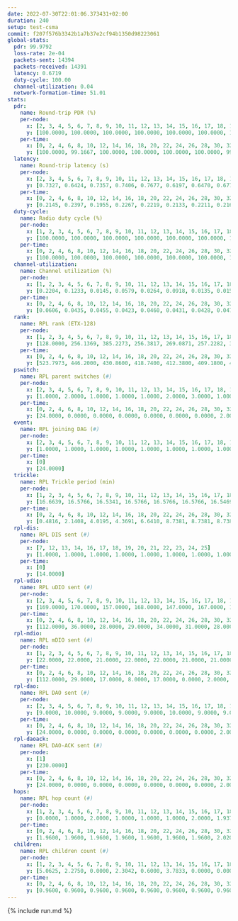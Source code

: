```yaml
---
date: 2022-07-30T22:01:06.373431+02:00
duration: 240
setup: test-csma
commit: f207f576b3342b1a7b37e2cf94b1350d98223061
global-stats:
  pdr: 99.9792
  loss-rate: 2e-04
  packets-sent: 14394
  packets-received: 14391
  latency: 0.6719
  duty-cycle: 100.00
  channel-utilization: 0.04
  network-formation-time: 51.01
stats:
  pdr:
    name: Round-trip PDR (%)
    per-node:
      x: [2, 3, 4, 5, 6, 7, 8, 9, 10, 11, 12, 13, 14, 15, 16, 17, 18, 19, 20, 21, 22, 23, 24, 25]
      y: [100.0000, 100.0000, 100.0000, 100.0000, 100.0000, 100.0000, 100.0000, 100.0000, 100.0000, 100.0000, 100.0000, 100.0000, 99.6759, 100.0000, 100.0000, 100.0000, 100.0000, 100.0000, 100.0000, 100.0000, 99.8302, 100.0000, 100.0000, 100.0000]
    per-time:
      x: [0, 2, 4, 6, 8, 10, 12, 14, 16, 18, 20, 22, 24, 26, 28, 30, 32, 34, 36, 38, 40, 42, 44, 46, 48, 50, 52, 54, 56, 58, 60, 62, 64, 66, 68, 70, 72, 74, 76, 78, 80, 82, 84, 86, 88, 90, 92, 94, 96, 98, 100, 102, 104, 106, 108, 110, 112, 114, 116, 118, 120, 122, 124, 126, 128, 130, 132, 134, 136, 138, 140, 142, 144, 146, 148, 150, 152, 154, 156, 158, 160, 162, 164, 166, 168, 170, 172, 174, 176, 178, 180, 182, 184, 186, 188, 190, 192, 194, 196, 198, 200, 202, 204, 206, 208, 210, 212, 214, 216, 218, 220, 222, 224, 226, 228, 230, 232, 234, 236, 238]
      y: [100.0000, 99.1667, 100.0000, 100.0000, 100.0000, 100.0000, 99.1667, 100.0000, 100.0000, 100.0000, 100.0000, 100.0000, 100.0000, 100.0000, 100.0000, 100.0000, 100.0000, 100.0000, 100.0000, 100.0000, 100.0000, 100.0000, 100.0000, 100.0000, 100.0000, 100.0000, 100.0000, 100.0000, 100.0000, 100.0000, 100.0000, 100.0000, 100.0000, 100.0000, 100.0000, 100.0000, 100.0000, 100.0000, 100.0000, 100.0000, 100.0000, 100.0000, 100.0000, 100.0000, 100.0000, 100.0000, 100.0000, 100.0000, 100.0000, 100.0000, 100.0000, 100.0000, 100.0000, 100.0000, 100.0000, 100.0000, 100.0000, 100.0000, 100.0000, 100.0000, 100.0000, 100.0000, 100.0000, 100.0000, 100.0000, 99.1667, 100.0000, 100.0000, 100.0000, 100.0000, 100.0000, 100.0000, 100.0000, 100.0000, 100.0000, 100.0000, 100.0000, 100.0000, 100.0000, 100.0000, 100.0000, 100.0000, 100.0000, 100.0000, 100.0000, 100.0000, 100.0000, 100.0000, 100.0000, 100.0000, 100.0000, 100.0000, 100.0000, 100.0000, 100.0000, 100.0000, 100.0000, 100.0000, 100.0000, 100.0000, 100.0000, 100.0000, 100.0000, 100.0000, 100.0000, 100.0000, 100.0000, 100.0000, 100.0000, 100.0000, 100.0000, 100.0000, 100.0000, 100.0000, 100.0000, 100.0000, 100.0000, 100.0000, 100.0000, 100.0000]
  latency:
    name: Round-trip latency (s)
    per-node:
      x: [2, 3, 4, 5, 6, 7, 8, 9, 10, 11, 12, 13, 14, 15, 16, 17, 18, 19, 20, 21, 22, 23, 24, 25]
      y: [0.7327, 0.6424, 0.7357, 0.7406, 0.7677, 0.6197, 0.6470, 0.6776, 0.6344, 0.6352, 0.7836, 0.6353, 0.6835, 0.6357, 0.6427, 0.6378, 0.6491, 0.6430, 0.6913, 0.6944, 0.6544, 0.6676, 0.6640, 0.6051]
    per-time:
      x: [0, 2, 4, 6, 8, 10, 12, 14, 16, 18, 20, 22, 24, 26, 28, 30, 32, 34, 36, 38, 40, 42, 44, 46, 48, 50, 52, 54, 56, 58, 60, 62, 64, 66, 68, 70, 72, 74, 76, 78, 80, 82, 84, 86, 88, 90, 92, 94, 96, 98, 100, 102, 104, 106, 108, 110, 112, 114, 116, 118, 120, 122, 124, 126, 128, 130, 132, 134, 136, 138, 140, 142, 144, 146, 148, 150, 152, 154, 156, 158, 160, 162, 164, 166, 168, 170, 172, 174, 176, 178, 180, 182, 184, 186, 188, 190, 192, 194, 196, 198, 200, 202, 204, 206, 208, 210, 212, 214, 216, 218, 220, 222, 224, 226, 228, 230, 232, 234, 236, 238]
      y: [0.2145, 0.2397, 0.1955, 0.2267, 0.2219, 0.2133, 0.2211, 0.2165, 0.2087, 0.2261, 0.2122, 0.2176, 0.2231, 0.2180, 0.2320, 0.2031, 0.2115, 0.2133, 0.2058, 0.2084, 0.2046, 0.2093, 0.2058, 0.2157, 0.2094, 0.1972, 0.2129, 0.2145, 0.2075, 0.2017, 0.2124, 0.2249, 0.2055, 0.2098, 0.2139, 0.2132, 0.2198, 0.2069, 0.2079, 0.2124, 0.2072, 0.2002, 0.2185, 0.3828, 0.5187, 0.6545, 0.5835, 0.6018, 0.5500, 0.4655, 0.5870, 0.3803, 0.5054, 0.4854, 0.3549, 0.5411, 0.4538, 0.5440, 0.4309, 0.3967, 0.4087, 0.4982, 0.3878, 0.3939, 0.4604, 0.4337, 0.4283, 0.4012, 0.4361, 0.7491, 1.1619, 1.1653, 1.1784, 1.1608, 1.1961, 1.1831, 1.1761, 1.1691, 1.1748, 1.1603, 1.1842, 1.1700, 1.1751, 1.1579, 1.1922, 1.1730, 1.1608, 1.1754, 1.1671, 1.1753, 1.1760, 1.0991, 1.1749, 1.1764, 1.1813, 1.1514, 1.1743, 1.1703, 1.1703, 1.1582, 1.1719, 1.1641, 1.1685, 1.1641, 1.1749, 1.1548, 1.1714, 1.1690, 1.1625, 1.1748, 1.1753, 1.1591, 1.1709, 1.1612, 1.1820, 1.1693, 1.1728, 1.1724, 1.1522, 1.1751]
  duty-cycle:
    name: Radio duty cycle (%)
    per-node:
      x: [1, 2, 3, 4, 5, 6, 7, 8, 9, 10, 11, 12, 13, 14, 15, 16, 17, 18, 19, 20, 21, 22, 23, 24, 25]
      y: [100.0000, 100.0000, 100.0000, 100.0000, 100.0000, 100.0000, 100.0000, 100.0000, 100.0000, 100.0000, 100.0000, 100.0000, 100.0000, 100.0000, 100.0000, 100.0000, 100.0000, 100.0000, 100.0000, 100.0000, 100.0000, 100.0000, 100.0000, 100.0000, 100.0000]
    per-time:
      x: [0, 2, 4, 6, 8, 10, 12, 14, 16, 18, 20, 22, 24, 26, 28, 30, 32, 34, 36, 38, 40, 42, 44, 46, 48, 50, 52, 54, 56, 58, 60, 62, 64, 66, 68, 70, 72, 74, 76, 78, 80, 82, 84, 86, 88, 90, 92, 94, 96, 98, 100, 102, 104, 106, 108, 110, 112, 114, 116, 118, 120, 122, 124, 126, 128, 130, 132, 134, 136, 138, 140, 142, 144, 146, 148, 150, 152, 154, 156, 158, 160, 162, 164, 166, 168, 170, 172, 174, 176, 178, 180, 182, 184, 186, 188, 190, 192, 194, 196, 198, 200, 202, 204, 206, 208, 210, 212, 214, 216, 218, 220, 222, 224, 226, 228, 230, 232, 234, 236, 238, 240]
      y: [100.0000, 100.0000, 100.0000, 100.0000, 100.0000, 100.0000, 100.0000, 100.0000, 100.0000, 100.0000, 100.0000, 100.0000, 100.0000, 100.0000, 100.0000, 100.0000, 100.0000, 100.0000, 100.0000, 100.0000, 100.0000, 100.0000, 100.0000, 100.0000, 100.0000, 100.0000, 100.0000, 100.0000, 100.0000, 100.0000, 100.0000, 100.0000, 100.0000, 100.0000, 100.0000, 100.0000, 100.0000, 100.0000, 100.0000, 100.0000, 100.0000, 100.0000, 100.0000, 100.0000, 100.0000, 100.0000, 100.0000, 100.0000, 100.0000, 100.0000, 100.0000, 100.0000, 100.0000, 100.0000, 100.0000, 100.0000, 100.0000, 100.0000, 100.0000, 100.0000, 100.0000, 100.0000, 100.0000, 100.0000, 100.0000, 100.0000, 100.0000, 100.0000, 100.0000, 100.0000, 100.0000, 100.0000, 100.0000, 100.0000, 100.0000, 100.0000, 100.0000, 100.0000, 100.0000, 100.0000, 100.0000, 100.0000, 100.0000, 100.0000, 100.0000, 100.0000, 100.0000, 100.0000, 100.0000, 100.0000, 100.0000, 100.0000, 100.0000, 100.0000, 100.0000, 100.0000, 100.0000, 100.0000, 100.0000, 100.0000, 100.0000, 100.0000, 100.0000, 100.0000, 100.0000, 100.0000, 100.0000, 100.0000, 100.0000, 100.0000, 100.0000, 100.0000, 100.0000, 100.0000, 100.0000, 100.0000, 100.0000, 100.0000, 100.0000, 100.0000, 100.0000]
  channel-utilization:
    name: Channel utilization (%)
    per-node:
      x: [1, 2, 3, 4, 5, 6, 7, 8, 9, 10, 11, 12, 13, 14, 15, 16, 17, 18, 19, 20, 21, 22, 23, 24, 25]
      y: [0.2204, 0.1233, 0.0145, 0.0579, 0.0264, 0.0918, 0.0135, 0.0156, 0.0148, 0.0135, 0.0193, 0.1395, 0.0190, 0.0157, 0.0186, 0.0189, 0.0792, 0.0965, 0.0149, 0.0142, 0.0141, 0.0147, 0.0139, 0.0139, 0.0161]
    per-time:
      x: [0, 2, 4, 6, 8, 10, 12, 14, 16, 18, 20, 22, 24, 26, 28, 30, 32, 34, 36, 38, 40, 42, 44, 46, 48, 50, 52, 54, 56, 58, 60, 62, 64, 66, 68, 70, 72, 74, 76, 78, 80, 82, 84, 86, 88, 90, 92, 94, 96, 98, 100, 102, 104, 106, 108, 110, 112, 114, 116, 118, 120, 122, 124, 126, 128, 130, 132, 134, 136, 138, 140, 142, 144, 146, 148, 150, 152, 154, 156, 158, 160, 162, 164, 166, 168, 170, 172, 174, 176, 178, 180, 182, 184, 186, 188, 190, 192, 194, 196, 198, 200, 202, 204, 206, 208, 210, 212, 214, 216, 218, 220, 222, 224, 226, 228, 230, 232, 234, 236, 238, 240]
      y: [0.0606, 0.0435, 0.0455, 0.0423, 0.0460, 0.0431, 0.0428, 0.0479, 0.0426, 0.0444, 0.0449, 0.0422, 0.0428, 0.0442, 0.0531, 0.0383, 0.0432, 0.0428, 0.0451, 0.0409, 0.0444, 0.0431, 0.0431, 0.0457, 0.0446, 0.0449, 0.0438, 0.0439, 0.0517, 0.0456, 0.0449, 0.0433, 0.0452, 0.0416, 0.0446, 0.0468, 0.0459, 0.0440, 0.0413, 0.0427, 0.0426, 0.0414, 0.0477, 0.0499, 0.0435, 0.0445, 0.0415, 0.0422, 0.0450, 0.0467, 0.0469, 0.0428, 0.0399, 0.0422, 0.0472, 0.0437, 0.0465, 0.0455, 0.0427, 0.0443, 0.0445, 0.0404, 0.0410, 0.0473, 0.0427, 0.0424, 0.0400, 0.0420, 0.0447, 0.0433, 0.0461, 0.0470, 0.0427, 0.0429, 0.0453, 0.0456, 0.0415, 0.0440, 0.0430, 0.0414, 0.0473, 0.0427, 0.0415, 0.0432, 0.0447, 0.0498, 0.0459, 0.0419, 0.0437, 0.0444, 0.0442, 0.0405, 0.0425, 0.0423, 0.0437, 0.0405, 0.0445, 0.0423, 0.0444, 0.0440, 0.0469, 0.0436, 0.0422, 0.0442, 0.0428, 0.0427, 0.0421, 0.0428, 0.0422, 0.0442, 0.0430, 0.0399, 0.0421, 0.0434, 0.0463, 0.0436, 0.0433, 0.0418, 0.0425, 0.0433, 0.0345]
  rank:
    name: RPL rank (ETX-128)
    per-node:
      x: [1, 2, 3, 4, 5, 6, 7, 8, 9, 10, 11, 12, 13, 14, 15, 16, 17, 18, 19, 20, 21, 22, 23, 24, 25]
      y: [128.0000, 256.1369, 385.2273, 256.3817, 269.0871, 257.2282, 385.5432, 391.0820, 388.3347, 392.1564, 389.6420, 260.9587, 395.8443, 531.1976, 402.7243, 401.2541, 390.5000, 390.4132, 508.4918, 518.6844, 521.1098, 523.5510, 525.7054, 525.1818, 525.0992]
    per-time:
      x: [0, 2, 4, 6, 8, 10, 12, 14, 16, 18, 20, 22, 24, 26, 28, 30, 32, 34, 36, 38, 40, 42, 44, 46, 48, 50, 52, 54, 56, 58, 60, 62, 64, 66, 68, 70, 72, 74, 76, 78, 80, 82, 84, 86, 88, 90, 92, 94, 96, 98, 100, 102, 104, 106, 108, 110, 112, 114, 116, 118, 120, 122, 124, 126, 128, 130, 132, 134, 136, 138, 140, 142, 144, 146, 148, 150, 152, 154, 156, 158, 160, 162, 164, 166, 168, 170, 172, 174, 176, 178, 180, 182, 184, 186, 188, 190, 192, 194, 196, 198, 200, 202, 204, 206, 208, 210, 212, 214, 216, 218, 220, 222, 224, 226, 228, 230, 232, 234, 236, 238, 240]
      y: [523.7973, 446.2000, 430.8600, 418.7400, 412.3800, 409.1800, 406.4200, 404.0385, 400.3400, 399.1200, 397.8400, 398.5000, 397.7400, 398.7400, 396.3400, 394.2400, 395.8400, 395.5000, 396.0800, 396.3600, 396.5200, 396.0800, 395.3000, 394.8600, 394.9000, 393.4400, 393.7200, 393.5400, 394.2600, 395.9400, 396.4400, 397.3000, 396.4400, 394.9600, 395.3800, 395.3333, 395.1765, 394.8600, 393.7000, 393.3600, 391.8800, 391.9800, 392.2400, 392.9800, 392.4600, 393.6800, 394.4400, 394.0600, 394.4800, 393.6078, 392.6000, 394.3800, 395.5000, 394.8800, 396.9600, 400.5294, 400.0000, 397.0800, 398.1800, 398.0400, 396.3000, 395.9600, 396.3400, 398.5294, 394.4600, 397.5192, 392.6400, 391.8400, 395.0392, 392.8200, 393.9412, 393.2549, 391.0800, 390.3333, 390.6800, 391.3200, 392.9000, 392.3400, 391.3200, 391.8600, 392.0400, 391.6400, 390.9200, 390.7000, 391.1200, 397.2353, 395.1400, 396.1400, 395.4600, 395.4200, 398.2885, 396.1961, 395.0000, 392.6800, 391.4800, 392.8400, 393.9000, 392.1400, 392.3000, 392.5400, 392.8400, 394.5686, 392.1600, 390.5200, 390.9600, 391.5400, 390.4800, 389.0000, 388.5200, 389.6400, 389.6600, 393.2400, 392.9400, 394.0400, 393.4400, 393.5800, 396.1321, 393.6538, 389.8077, 393.4706, 428.5000]
  pswitch:
    name: RPL parent switches (#)
    per-node:
      x: [2, 3, 4, 5, 6, 7, 8, 9, 10, 11, 12, 13, 14, 15, 16, 17, 18, 19, 20, 21, 22, 23, 24, 25]
      y: [1.0000, 2.0000, 1.0000, 1.0000, 1.0000, 2.0000, 3.0000, 1.0000, 2.0000, 2.0000, 1.0000, 3.0000, 7.0000, 2.0000, 3.0000, 1.0000, 1.0000, 3.0000, 3.0000, 5.0000, 4.0000, 1.0000, 1.0000, 1.0000]
    per-time:
      x: [0, 2, 4, 6, 8, 10, 12, 14, 16, 18, 20, 22, 24, 26, 28, 30, 32, 34, 36, 38, 40, 42, 44, 46, 48, 50, 52, 54, 56, 58, 60, 62, 64, 66, 68, 70, 72, 74, 76, 78, 80, 82, 84, 86, 88, 90, 92, 94, 96, 98, 100, 102, 104, 106, 108, 110, 112, 114, 116, 118, 120, 122, 124, 126, 128, 130, 132, 134, 136, 138, 140, 142, 144, 146, 148, 150, 152, 154, 156, 158, 160, 162, 164, 166, 168, 170, 172, 174, 176, 178, 180, 182, 184, 186, 188, 190, 192, 194, 196, 198, 200, 202, 204, 206, 208, 210, 212, 214, 216, 218, 220, 222, 224, 226, 228, 230, 232, 234, 236, 238]
      y: [24.0000, 0.0000, 0.0000, 0.0000, 0.0000, 0.0000, 0.0000, 2.0000, 0.0000, 0.0000, 0.0000, 0.0000, 0.0000, 0.0000, 0.0000, 0.0000, 0.0000, 0.0000, 0.0000, 0.0000, 0.0000, 0.0000, 0.0000, 0.0000, 0.0000, 0.0000, 0.0000, 0.0000, 0.0000, 0.0000, 0.0000, 0.0000, 0.0000, 0.0000, 0.0000, 1.0000, 1.0000, 0.0000, 0.0000, 0.0000, 0.0000, 0.0000, 0.0000, 0.0000, 0.0000, 0.0000, 0.0000, 0.0000, 0.0000, 1.0000, 0.0000, 0.0000, 0.0000, 0.0000, 0.0000, 1.0000, 1.0000, 0.0000, 0.0000, 0.0000, 0.0000, 0.0000, 0.0000, 1.0000, 0.0000, 2.0000, 0.0000, 0.0000, 1.0000, 0.0000, 1.0000, 1.0000, 0.0000, 1.0000, 0.0000, 0.0000, 0.0000, 0.0000, 0.0000, 0.0000, 0.0000, 0.0000, 0.0000, 0.0000, 0.0000, 1.0000, 0.0000, 0.0000, 0.0000, 0.0000, 2.0000, 1.0000, 1.0000, 0.0000, 0.0000, 0.0000, 0.0000, 0.0000, 0.0000, 0.0000, 0.0000, 1.0000, 0.0000, 0.0000, 0.0000, 0.0000, 0.0000, 0.0000, 0.0000, 0.0000, 0.0000, 0.0000, 0.0000, 0.0000, 0.0000, 0.0000, 3.0000, 2.0000, 2.0000, 1.0000]
  event:
    name: RPL joining DAG (#)
    per-node:
      x: [2, 3, 4, 5, 6, 7, 8, 9, 10, 11, 12, 13, 14, 15, 16, 17, 18, 19, 20, 21, 22, 23, 24, 25]
      y: [1.0000, 1.0000, 1.0000, 1.0000, 1.0000, 1.0000, 1.0000, 1.0000, 1.0000, 1.0000, 1.0000, 1.0000, 1.0000, 1.0000, 1.0000, 1.0000, 1.0000, 1.0000, 1.0000, 1.0000, 1.0000, 1.0000, 1.0000, 1.0000]
    per-time:
      x: [0]
      y: [24.0000]
  trickle:
    name: RPL Trickle period (min)
    per-node:
      x: [1, 2, 3, 4, 5, 6, 7, 8, 9, 10, 11, 12, 13, 14, 15, 16, 17, 18, 19, 20, 21, 22, 23, 24, 25]
      y: [16.6639, 16.5766, 16.5341, 16.5766, 16.5766, 16.5766, 16.5469, 16.5519, 16.5431, 16.5829, 16.5469, 16.5803, 16.5507, 16.5304, 16.5469, 16.5507, 16.5431, 16.5431, 16.5418, 16.5412, 16.5494, 16.5456, 16.5302, 16.5290, 16.5290]
    per-time:
      x: [0, 2, 4, 6, 8, 10, 12, 14, 16, 18, 20, 22, 24, 26, 28, 30, 32, 34, 36, 38, 40, 42, 44, 46, 48, 50, 52, 54, 56, 58, 60, 62, 64, 66, 68, 70, 72, 74, 76, 78, 80, 82, 84, 86, 88, 90, 92, 94, 96, 98, 100, 102, 104, 106, 108, 110, 112, 114, 116, 118, 120, 122, 124, 126, 128, 130, 132, 134, 136, 138, 140, 142, 144, 146, 148, 150, 152, 154, 156, 158, 160, 162, 164, 166, 168, 170, 172, 174, 176, 178, 180, 182, 184, 186, 188, 190, 192, 194, 196, 198, 200, 202, 204, 206, 208, 210, 212, 214, 216, 218, 220, 222, 224, 226, 228, 230, 232, 234, 236, 238, 240]
      y: [0.4816, 2.1408, 4.0195, 4.3691, 6.6410, 8.7381, 8.7381, 8.7381, 10.1362, 17.4763, 17.4763, 17.4763, 17.4763, 17.4763, 17.4763, 17.4763, 17.4763, 17.4763, 17.4763, 17.4763, 17.4763, 17.4763, 17.4763, 17.4763, 17.4763, 17.4763, 17.4763, 17.4763, 17.4763, 17.4763, 17.4763, 17.4763, 17.4763, 17.4763, 17.4763, 17.4763, 17.4763, 17.4763, 17.4763, 17.4763, 17.4763, 17.4763, 17.4763, 17.4763, 17.4763, 17.4763, 17.4763, 17.4763, 17.4763, 17.4763, 17.4763, 17.4763, 17.4763, 17.4763, 17.4763, 17.4763, 17.4763, 17.4763, 17.4763, 17.4763, 17.4763, 17.4763, 17.4763, 17.4763, 17.4763, 17.4763, 17.4763, 17.4763, 17.4763, 17.4763, 17.4763, 17.4763, 17.4763, 17.4763, 17.4763, 17.4763, 17.4763, 17.4763, 17.4763, 17.4763, 17.4763, 17.4763, 17.4763, 17.4763, 17.4763, 17.4763, 17.4763, 17.4763, 17.4763, 17.4763, 17.4763, 17.4763, 17.4763, 17.4763, 17.4763, 17.4763, 17.4763, 17.4763, 17.4763, 17.4763, 17.4763, 17.4763, 17.4763, 17.4763, 17.4763, 17.4763, 17.4763, 17.4763, 17.4763, 17.4763, 17.4763, 17.4763, 17.4763, 17.4763, 17.4763, 17.4763, 17.4763, 17.4763, 17.4763, 17.4763, 17.4763]
  rpl-dis:
    name: RPL DIS sent (#)
    per-node:
      x: [7, 12, 13, 14, 16, 17, 18, 19, 20, 21, 22, 23, 24, 25]
      y: [1.0000, 1.0000, 1.0000, 1.0000, 1.0000, 1.0000, 1.0000, 1.0000, 1.0000, 1.0000, 1.0000, 1.0000, 1.0000, 1.0000]
    per-time:
      x: [0]
      y: [14.0000]
  rpl-udio:
    name: RPL uDIO sent (#)
    per-node:
      x: [2, 3, 4, 5, 6, 7, 8, 9, 10, 11, 12, 13, 14, 15, 16, 17, 18, 19, 20, 21, 22, 23, 24, 25]
      y: [169.0000, 170.0000, 157.0000, 168.0000, 147.0000, 167.0000, 169.0000, 166.0000, 160.0000, 171.0000, 166.0000, 169.0000, 162.0000, 167.0000, 165.0000, 170.0000, 153.0000, 171.0000, 170.0000, 166.0000, 174.0000, 157.0000, 168.0000, 162.0000]
    per-time:
      x: [0, 2, 4, 6, 8, 10, 12, 14, 16, 18, 20, 22, 24, 26, 28, 30, 32, 34, 36, 38, 40, 42, 44, 46, 48, 50, 52, 54, 56, 58, 60, 62, 64, 66, 68, 70, 72, 74, 76, 78, 80, 82, 84, 86, 88, 90, 92, 94, 96, 98, 100, 102, 104, 106, 108, 110, 112, 114, 116, 118, 120, 122, 124, 126, 128, 130, 132, 134, 136, 138, 140, 142, 144, 146, 148, 150, 152, 154, 156, 158, 160, 162, 164, 166, 168, 170, 172, 174, 176, 178, 180, 182, 184, 186, 188, 190, 192, 194, 196, 198, 200, 202, 204, 206, 208, 210, 212, 214, 216, 218, 220, 222, 224, 226, 228, 230, 232, 234, 236, 238, 240]
      y: [112.0000, 36.0000, 28.0000, 29.0000, 34.0000, 31.0000, 28.0000, 41.0000, 30.0000, 34.0000, 29.0000, 31.0000, 33.0000, 31.0000, 32.0000, 31.0000, 41.0000, 32.0000, 32.0000, 29.0000, 35.0000, 28.0000, 39.0000, 32.0000, 33.0000, 36.0000, 30.0000, 33.0000, 33.0000, 33.0000, 30.0000, 31.0000, 37.0000, 29.0000, 34.0000, 35.0000, 35.0000, 29.0000, 34.0000, 36.0000, 31.0000, 32.0000, 30.0000, 33.0000, 33.0000, 36.0000, 34.0000, 32.0000, 33.0000, 32.0000, 32.0000, 34.0000, 27.0000, 36.0000, 30.0000, 34.0000, 29.0000, 31.0000, 30.0000, 31.0000, 34.0000, 31.0000, 28.0000, 35.0000, 32.0000, 30.0000, 35.0000, 29.0000, 31.0000, 30.0000, 38.0000, 31.0000, 31.0000, 30.0000, 26.0000, 36.0000, 34.0000, 34.0000, 29.0000, 33.0000, 30.0000, 34.0000, 32.0000, 35.0000, 33.0000, 35.0000, 33.0000, 32.0000, 30.0000, 30.0000, 36.0000, 36.0000, 34.0000, 31.0000, 34.0000, 27.0000, 29.0000, 32.0000, 40.0000, 32.0000, 28.0000, 35.0000, 30.0000, 33.0000, 31.0000, 34.0000, 31.0000, 34.0000, 28.0000, 37.0000, 33.0000, 28.0000, 27.0000, 32.0000, 31.0000, 35.0000, 34.0000, 35.0000, 26.0000, 31.0000, 13.0000]
  rpl-mdio:
    name: RPL mDIO sent (#)
    per-node:
      x: [1, 2, 3, 4, 5, 6, 7, 8, 9, 10, 11, 12, 13, 14, 15, 16, 17, 18, 19, 20, 21, 22, 23, 24, 25]
      y: [22.0000, 22.0000, 21.0000, 22.0000, 22.0000, 21.0000, 21.0000, 21.0000, 21.0000, 21.0000, 20.0000, 22.0000, 21.0000, 21.0000, 21.0000, 21.0000, 21.0000, 20.0000, 21.0000, 21.0000, 21.0000, 20.0000, 20.0000, 20.0000, 20.0000]
    per-time:
      x: [0, 2, 4, 6, 8, 10, 12, 14, 16, 18, 20, 22, 24, 26, 28, 30, 32, 34, 36, 38, 40, 42, 44, 46, 48, 50, 52, 54, 56, 58, 60, 62, 64, 66, 68, 70, 72, 74, 76, 78, 80, 82, 84, 86, 88, 90, 92, 94, 96, 98, 100, 102, 104, 106, 108, 110, 112, 114, 116, 118, 120, 122, 124, 126, 128, 130, 132, 134, 136, 138, 140, 142, 144, 146, 148, 150, 152, 154, 156, 158, 160, 162, 164, 166, 168, 170, 172, 174, 176, 178, 180, 182, 184, 186, 188, 190, 192, 194, 196, 198, 200, 202, 204, 206, 208, 210, 212, 214, 216, 218, 220, 222, 224, 226, 228, 230, 232, 234, 236, 238, 240]
      y: [112.0000, 29.0000, 17.0000, 8.0000, 17.0000, 0.0000, 2.0000, 7.0000, 16.0000, 0.0000, 0.0000, 0.0000, 0.0000, 4.0000, 6.0000, 5.0000, 6.0000, 4.0000, 0.0000, 0.0000, 0.0000, 0.0000, 2.0000, 6.0000, 6.0000, 10.0000, 1.0000, 0.0000, 0.0000, 0.0000, 2.0000, 6.0000, 6.0000, 9.0000, 2.0000, 0.0000, 0.0000, 0.0000, 0.0000, 5.0000, 4.0000, 5.0000, 4.0000, 7.0000, 0.0000, 0.0000, 0.0000, 0.0000, 4.0000, 6.0000, 7.0000, 5.0000, 3.0000, 0.0000, 0.0000, 0.0000, 1.0000, 4.0000, 5.0000, 6.0000, 8.0000, 1.0000, 0.0000, 0.0000, 0.0000, 1.0000, 5.0000, 5.0000, 4.0000, 9.0000, 1.0000, 0.0000, 0.0000, 0.0000, 3.0000, 8.0000, 5.0000, 5.0000, 4.0000, 0.0000, 0.0000, 0.0000, 0.0000, 4.0000, 3.0000, 9.0000, 7.0000, 2.0000, 0.0000, 0.0000, 0.0000, 1.0000, 5.0000, 5.0000, 7.0000, 5.0000, 2.0000, 0.0000, 0.0000, 0.0000, 5.0000, 5.0000, 0.0000, 7.0000, 8.0000, 0.0000, 0.0000, 0.0000, 0.0000, 5.0000, 2.0000, 7.0000, 9.0000, 2.0000, 0.0000, 0.0000, 0.0000, 0.0000, 6.0000, 7.0000, 3.0000]
  rpl-dao:
    name: RPL DAO sent (#)
    per-node:
      x: [2, 3, 4, 5, 6, 7, 8, 9, 10, 11, 12, 13, 14, 15, 16, 17, 18, 19, 20, 21, 22, 23, 24, 25]
      y: [9.0000, 10.0000, 9.0000, 9.0000, 9.0000, 10.0000, 9.0000, 9.0000, 9.0000, 10.0000, 9.0000, 10.0000, 12.0000, 9.0000, 11.0000, 9.0000, 9.0000, 10.0000, 10.0000, 11.0000, 10.0000, 9.0000, 9.0000, 9.0000]
    per-time:
      x: [0, 2, 4, 6, 8, 10, 12, 14, 16, 18, 20, 22, 24, 26, 28, 30, 32, 34, 36, 38, 40, 42, 44, 46, 48, 50, 52, 54, 56, 58, 60, 62, 64, 66, 68, 70, 72, 74, 76, 78, 80, 82, 84, 86, 88, 90, 92, 94, 96, 98, 100, 102, 104, 106, 108, 110, 112, 114, 116, 118, 120, 122, 124, 126, 128, 130, 132, 134, 136, 138, 140, 142, 144, 146, 148, 150, 152, 154, 156, 158, 160, 162, 164, 166, 168, 170, 172, 174, 176, 178, 180, 182, 184, 186, 188, 190, 192, 194, 196, 198, 200, 202, 204, 206, 208, 210, 212, 214, 216, 218, 220, 222, 224, 226, 228, 230, 232, 234, 236, 238]
      y: [24.0000, 0.0000, 0.0000, 0.0000, 0.0000, 0.0000, 0.0000, 2.0000, 0.0000, 0.0000, 0.0000, 0.0000, 0.0000, 0.0000, 22.0000, 0.0000, 0.0000, 0.0000, 0.0000, 0.0000, 0.0000, 1.0000, 1.0000, 0.0000, 0.0000, 0.0000, 0.0000, 0.0000, 21.0000, 1.0000, 0.0000, 0.0000, 0.0000, 0.0000, 0.0000, 2.0000, 2.0000, 0.0000, 0.0000, 0.0000, 0.0000, 0.0000, 14.0000, 6.0000, 0.0000, 0.0000, 0.0000, 0.0000, 0.0000, 3.0000, 0.0000, 1.0000, 0.0000, 0.0000, 0.0000, 1.0000, 7.0000, 13.0000, 0.0000, 0.0000, 0.0000, 0.0000, 0.0000, 2.0000, 1.0000, 3.0000, 0.0000, 0.0000, 1.0000, 0.0000, 4.0000, 12.0000, 2.0000, 1.0000, 0.0000, 0.0000, 0.0000, 1.0000, 1.0000, 1.0000, 2.0000, 0.0000, 0.0000, 1.0000, 1.0000, 15.0000, 2.0000, 1.0000, 0.0000, 0.0000, 2.0000, 1.0000, 3.0000, 0.0000, 2.0000, 0.0000, 0.0000, 0.0000, 0.0000, 8.0000, 8.0000, 1.0000, 0.0000, 0.0000, 2.0000, 0.0000, 3.0000, 1.0000, 1.0000, 1.0000, 0.0000, 0.0000, 0.0000, 4.0000, 11.0000, 1.0000, 3.0000, 2.0000, 3.0000, 1.0000]
  rpl-daoack:
    name: RPL DAO-ACK sent (#)
    per-node:
      x: [1]
      y: [230.0000]
    per-time:
      x: [0, 2, 4, 6, 8, 10, 12, 14, 16, 18, 20, 22, 24, 26, 28, 30, 32, 34, 36, 38, 40, 42, 44, 46, 48, 50, 52, 54, 56, 58, 60, 62, 64, 66, 68, 70, 72, 74, 76, 78, 80, 82, 84, 86, 88, 90, 92, 94, 96, 98, 100, 102, 104, 106, 108, 110, 112, 114, 116, 118, 120, 122, 124, 126, 128, 130, 132, 134, 136, 138, 140, 142, 144, 146, 148, 150, 152, 154, 156, 158, 160, 162, 164, 166, 168, 170, 172, 174, 176, 178, 180, 182, 184, 186, 188, 190, 192, 194, 196, 198, 200, 202, 204, 206, 208, 210, 212, 214, 216, 218, 220, 222, 224, 226, 228, 230, 232, 234, 236, 238]
      y: [24.0000, 0.0000, 0.0000, 0.0000, 0.0000, 0.0000, 0.0000, 2.0000, 0.0000, 0.0000, 0.0000, 0.0000, 0.0000, 0.0000, 22.0000, 0.0000, 0.0000, 0.0000, 0.0000, 0.0000, 0.0000, 1.0000, 1.0000, 0.0000, 0.0000, 0.0000, 0.0000, 0.0000, 21.0000, 1.0000, 0.0000, 0.0000, 0.0000, 0.0000, 0.0000, 2.0000, 2.0000, 0.0000, 0.0000, 0.0000, 0.0000, 0.0000, 14.0000, 6.0000, 0.0000, 0.0000, 0.0000, 0.0000, 0.0000, 3.0000, 0.0000, 1.0000, 0.0000, 0.0000, 0.0000, 1.0000, 7.0000, 13.0000, 0.0000, 0.0000, 0.0000, 0.0000, 0.0000, 2.0000, 1.0000, 3.0000, 0.0000, 0.0000, 1.0000, 0.0000, 4.0000, 12.0000, 2.0000, 1.0000, 0.0000, 0.0000, 0.0000, 1.0000, 1.0000, 2.0000, 1.0000, 0.0000, 0.0000, 1.0000, 1.0000, 15.0000, 2.0000, 1.0000, 0.0000, 0.0000, 2.0000, 1.0000, 3.0000, 0.0000, 2.0000, 0.0000, 0.0000, 0.0000, 0.0000, 8.0000, 8.0000, 1.0000, 0.0000, 0.0000, 2.0000, 0.0000, 3.0000, 1.0000, 1.0000, 1.0000, 0.0000, 0.0000, 0.0000, 4.0000, 11.0000, 1.0000, 3.0000, 2.0000, 3.0000, 1.0000]
  hops:
    name: RPL hop count (#)
    per-node:
      x: [1, 2, 3, 4, 5, 6, 7, 8, 9, 10, 11, 12, 13, 14, 15, 16, 17, 18, 19, 20, 21, 22, 23, 24, 25]
      y: [0.0000, 1.0000, 2.0000, 1.0000, 1.0000, 1.0000, 2.0000, 1.9375, 2.0000, 2.0000, 2.0000, 1.0000, 2.0000, 2.9417, 2.0000, 2.0000, 2.0000, 2.0000, 2.8458, 3.0000, 3.0000, 3.0000, 3.0000, 3.0000, 3.0000]
    per-time:
      x: [0, 2, 4, 6, 8, 10, 12, 14, 16, 18, 20, 22, 24, 26, 28, 30, 32, 34, 36, 38, 40, 42, 44, 46, 48, 50, 52, 54, 56, 58, 60, 62, 64, 66, 68, 70, 72, 74, 76, 78, 80, 82, 84, 86, 88, 90, 92, 94, 96, 98, 100, 102, 104, 106, 108, 110, 112, 114, 116, 118, 120, 122, 124, 126, 128, 130, 132, 134, 136, 138, 140, 142, 144, 146, 148, 150, 152, 154, 156, 158, 160, 162, 164, 166, 168, 170, 172, 174, 176, 178, 180, 182, 184, 186, 188, 190, 192, 194, 196, 198, 200, 202, 204, 206, 208, 210, 212, 214, 216, 218, 220, 222, 224, 226, 228, 230, 232, 234, 236, 238]
      y: [1.9600, 1.9600, 1.9600, 1.9600, 1.9600, 1.9600, 1.9600, 2.0200, 2.0400, 2.0400, 2.0400, 2.0400, 2.0400, 2.0400, 2.0400, 2.0400, 2.0400, 2.0400, 2.0400, 2.0400, 2.0400, 2.0400, 2.0400, 2.0400, 2.0400, 2.0400, 2.0400, 2.0400, 2.0400, 2.0400, 2.0400, 2.0400, 2.0400, 2.0400, 2.0400, 2.0400, 2.0400, 2.0400, 2.0400, 2.0400, 2.0400, 2.0400, 2.0400, 2.0400, 2.0400, 2.0400, 2.0400, 2.0400, 2.0400, 2.0400, 2.0400, 2.0400, 2.0400, 2.0400, 2.0400, 2.0400, 2.0400, 2.0400, 2.0400, 2.0400, 2.0400, 2.0400, 2.0400, 2.0400, 2.0400, 2.0400, 2.0400, 2.0400, 2.0400, 2.0400, 2.0400, 2.0400, 2.0400, 2.0400, 2.0400, 2.0400, 2.0400, 2.0400, 2.0400, 2.0400, 2.0400, 2.0400, 2.0400, 2.0400, 2.0400, 2.0400, 2.0400, 2.0400, 2.0400, 2.0400, 2.0400, 2.0400, 2.0400, 2.0400, 2.0400, 2.0400, 2.0400, 2.0400, 2.0400, 2.0400, 2.0400, 2.0000, 2.0000, 2.0000, 2.0000, 2.0000, 2.0000, 2.0000, 2.0000, 2.0000, 2.0000, 2.0000, 2.0000, 2.0000, 2.0000, 2.0000, 2.0000, 2.0000, 2.0000, 2.0000]
  children:
    name: RPL children count (#)
    per-node:
      x: [1, 2, 3, 4, 5, 6, 7, 8, 9, 10, 11, 12, 13, 14, 15, 16, 17, 18, 19, 20, 21, 22, 23, 24, 25]
      y: [5.0625, 2.2750, 0.0000, 2.3042, 0.6000, 3.7833, 0.0000, 0.0000, 0.0000, 0.0000, 0.1750, 2.1875, 0.2583, 0.0000, 0.1500, 0.1667, 3.0125, 4.0250, 0.0000, 0.0000, 0.0000, 0.0000, 0.0000, 0.0000, 0.0000]
    per-time:
      x: [0, 2, 4, 6, 8, 10, 12, 14, 16, 18, 20, 22, 24, 26, 28, 30, 32, 34, 36, 38, 40, 42, 44, 46, 48, 50, 52, 54, 56, 58, 60, 62, 64, 66, 68, 70, 72, 74, 76, 78, 80, 82, 84, 86, 88, 90, 92, 94, 96, 98, 100, 102, 104, 106, 108, 110, 112, 114, 116, 118, 120, 122, 124, 126, 128, 130, 132, 134, 136, 138, 140, 142, 144, 146, 148, 150, 152, 154, 156, 158, 160, 162, 164, 166, 168, 170, 172, 174, 176, 178, 180, 182, 184, 186, 188, 190, 192, 194, 196, 198, 200, 202, 204, 206, 208, 210, 212, 214, 216, 218, 220, 222, 224, 226, 228, 230, 232, 234, 236, 238]
      y: [0.9600, 0.9600, 0.9600, 0.9600, 0.9600, 0.9600, 0.9600, 0.9600, 0.9600, 0.9600, 0.9600, 0.9600, 0.9600, 0.9600, 0.9600, 0.9600, 0.9600, 0.9600, 0.9600, 0.9600, 0.9600, 0.9600, 0.9600, 0.9600, 0.9600, 0.9600, 0.9600, 0.9600, 0.9600, 0.9600, 0.9600, 0.9600, 0.9600, 0.9600, 0.9600, 0.9600, 0.9600, 0.9600, 0.9600, 0.9600, 0.9600, 0.9600, 0.9600, 0.9600, 0.9600, 0.9600, 0.9600, 0.9600, 0.9600, 0.9600, 0.9600, 0.9600, 0.9600, 0.9600, 0.9600, 0.9600, 0.9600, 0.9600, 0.9600, 0.9600, 0.9600, 0.9600, 0.9600, 0.9600, 0.9600, 0.9600, 0.9600, 0.9600, 0.9600, 0.9600, 0.9600, 0.9600, 0.9600, 0.9600, 0.9600, 0.9600, 0.9600, 0.9600, 0.9600, 0.9600, 0.9600, 0.9600, 0.9600, 0.9600, 0.9600, 0.9600, 0.9600, 0.9600, 0.9600, 0.9600, 0.9600, 0.9600, 0.9600, 0.9600, 0.9600, 0.9600, 0.9600, 0.9600, 0.9600, 0.9600, 0.9600, 0.9600, 0.9600, 0.9600, 0.9600, 0.9600, 0.9600, 0.9600, 0.9600, 0.9600, 0.9600, 0.9600, 0.9600, 0.9600, 0.9600, 0.9600, 0.9600, 0.9600, 0.9600, 0.9600]
---
```


{% include run.md %}
